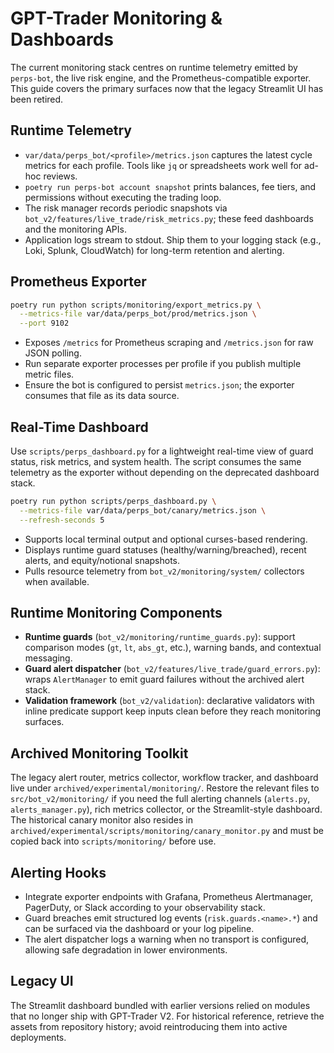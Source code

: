 # GPT-Trader Monitoring & Dashboards

The current monitoring stack centres on runtime telemetry emitted by
`perps-bot`, the live risk engine, and the Prometheus-compatible exporter. This
guide covers the primary surfaces now that the legacy Streamlit UI has been
retired.

## Runtime Telemetry

- `var/data/perps_bot/<profile>/metrics.json` captures the latest cycle metrics
  for each profile. Tools like `jq` or spreadsheets work well for ad-hoc
  reviews.
- `poetry run perps-bot account snapshot` prints balances, fee tiers, and
  permissions without executing the trading loop.
- The risk manager records periodic snapshots via
  `bot_v2/features/live_trade/risk_metrics.py`; these feed dashboards and the
  monitoring APIs.
- Application logs stream to stdout. Ship them to your logging stack (e.g.,
  Loki, Splunk, CloudWatch) for long-term retention and alerting.

## Prometheus Exporter

```bash
poetry run python scripts/monitoring/export_metrics.py \
  --metrics-file var/data/perps_bot/prod/metrics.json \
  --port 9102
```

- Exposes `/metrics` for Prometheus scraping and `/metrics.json` for raw JSON
  polling.
- Run separate exporter processes per profile if you publish multiple metric
  files.
- Ensure the bot is configured to persist `metrics.json`; the exporter consumes
  that file as its data source.

## Real-Time Dashboard

Use `scripts/perps_dashboard.py` for a lightweight real-time view of guard
status, risk metrics, and system health. The script consumes the same telemetry
as the exporter without depending on the deprecated dashboard stack.

```bash
poetry run python scripts/perps_dashboard.py \
  --metrics-file var/data/perps_bot/canary/metrics.json \
  --refresh-seconds 5
```

- Supports local terminal output and optional curses-based rendering.
- Displays runtime guard statuses (healthy/warning/breached), recent alerts, and
  equity/notional snapshots.
- Pulls resource telemetry from `bot_v2/monitoring/system/` collectors when
  available.

## Runtime Monitoring Components

- **Runtime guards** (`bot_v2/monitoring/runtime_guards.py`): support comparison
  modes (`gt`, `lt`, `abs_gt`, etc.), warning bands, and contextual messaging.
- **Guard alert dispatcher** (`bot_v2/features/live_trade/guard_errors.py`):
  wraps `AlertManager` to emit guard failures without the archived alert stack.
- **Validation framework** (`bot_v2/validation`): declarative validators with
  inline predicate support keep inputs clean before they reach monitoring
  surfaces.

## Archived Monitoring Toolkit

The legacy alert router, metrics collector, workflow tracker, and dashboard live
under `archived/experimental/monitoring/`. Restore the relevant files to
`src/bot_v2/monitoring/` if you need the full alerting channels (`alerts.py`,
`alerts_manager.py`), rich metrics collector, or the Streamlit-style dashboard.
The historical canary monitor also resides in
`archived/experimental/scripts/monitoring/canary_monitor.py` and must be copied
back into `scripts/monitoring/` before use.

## Alerting Hooks

- Integrate exporter endpoints with Grafana, Prometheus Alertmanager, PagerDuty,
  or Slack according to your observability stack.
- Guard breaches emit structured log events (`risk.guards.<name>.*`) and can be
  surfaced via the dashboard or your log pipeline.
- The alert dispatcher logs a warning when no transport is configured, allowing
  safe degradation in lower environments.

## Legacy UI

The Streamlit dashboard bundled with earlier versions relied on modules that no
longer ship with GPT-Trader V2. For historical reference, retrieve the assets
from repository history; avoid reintroducing them into active deployments.
